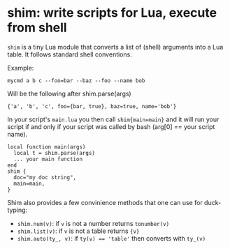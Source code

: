 # shim: write scripts for Lua, execute from shell

`shim` is a tiny Lua module that converts a list of (shell) arguments into a Lua
table. It follows standard shell conventions.

Example:

```
mycmd a b c --foo=bar --baz --foo --name bob
```

Will be the following after shim.parse(args)
```
{'a', 'b', 'c', foo={bar, true}, baz=true, name='bob'}
```

In your script's `main.lua` you then call `shim{main=main}` and it will run your
script if and only if your script was called by bash (arg[0] == your script
name).

```
local function main(args)
  local t = shim.parse(args)
  ... your main function
end
shim {
  doc="my doc string",
  main=main,
}
```

Shim also provides a few convinience methods that one can use for duck-typing:

* `shim.num(v)`: if `v` is not a number returns `tonumber(v)`
* `shim.list(v)`: if `v` is not a table returns `{v}`
* `shim.auto(ty_, v)`: if `ty(v) == 'table'` then converts with `ty_(v)`
